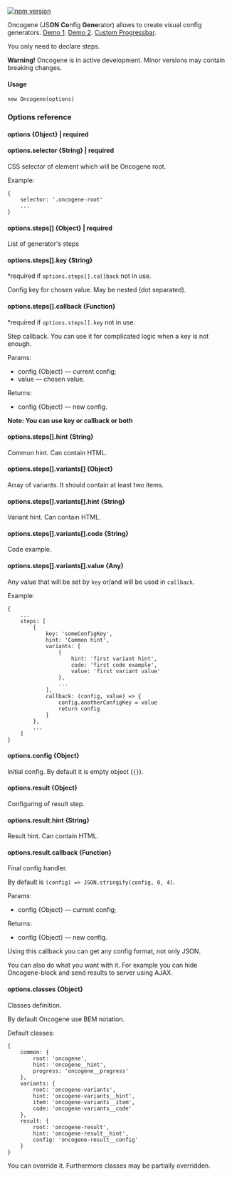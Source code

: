 [![npm version](https://badge.fury.io/js/oncogene.svg)](https://badge.fury.io/js/oncogene)

Oncogene (JS**ON** **Co**nfig **Gene**rator) allows to create visual config generators.
[Demo 1](https://gwer.github.io/oncogene/examples/demo.html).
[Demo 2](https://gwer.github.io/oncogene/examples/stylelint.html).
[Custom Progressbar](https://gwer.github.io/oncogene/examples/progressbar.html).

You only need to declare steps.

**Warning!** Oncogene is in active development. Minor versions may contain breaking changes.

#### Usage
```
new Oncogene(options)
```
### Options reference
#### options {Object} | required

#### options.selector {String} | required
CSS selector of element which will be Oncogene root.

Example:
```
{
    selector: '.oncogene-root'
    ...
}
```

#### options.steps[] {Object} | required
List of generator's steps

#### options.steps[].key {String}
*required if `options.steps[].callback` not in use. 

Config key for chosen value. May be nested (dot separated).

#### options.steps[].callback {Function}
*required if `options.steps[].key` not in use.

Step callback. You can use it for complicated logic when a key is not enough.

Params:
* config {Object} — current config;
* value — chosen value.

Returns:
* config {Object} — new config.

**Note: You can use key or callback or both**

#### options.steps[].hint {String}
Common hint. Can contain HTML.

#### options.steps[].variants[] {Object}
Array of variants. It should contain at least two items.

#### options.steps[].variants[].hint {String}
Variant hint. Can contain HTML.

#### options.steps[].variants[].code {String}
Code example.

#### options.steps[].variants[].value {Any}
Any value that will be set by `key` or/and will be used in `callback`.

Example:
```
{
    ...
    steps: [
        {
            key: 'someConfigKey',
            hint: 'Common hint',
            variants: [
                {
                    hint: 'first variant hint',
                    code: 'first code example',
                    value: 'first variant value'
                },
                ...
            ],
            callback: (config, value) => {
                config.anotherConfigKey = value
                return config
            }
        },
        ...
    ]
}
```

#### options.config {Object}
Initial config. By default it is empty object (`{}`).

#### options.result {Object}
Configuring of result step.

#### options.result.hint {String}
Result hint. Can contain HTML.

#### options.result.callback {Function}
Final config handler.

By default is `(config) => JSON.stringify(config, 0, 4)`.

Params:
* config {Object} — current config;

Returns:
* config {Object} — new config.

Using this callback you can get any config format, not only JSON.

You can also do what you want with it. For example you can hide Oncogene-block and send results to server using AJAX.

#### options.classes {Object}
Classes definition.

By default Oncogene use BEM notation.

Default classes:
```
{
    common: {
        root: 'oncogene',
        hint: 'oncogene__hint',
        progress: 'oncogene__progress'
    },
    variants: {
        root: 'oncogene-variants',
        hint: 'oncogene-variants__hint',
        item: 'oncogene-variants__item',
        code: 'oncogene-variants__code'
    },
    result: {
        root: 'oncogene-result',
        hint: 'oncogene-result__hint',
        config: 'oncogene-result__config'
    }
}
```

You can override it. Furthermore classes may be partially overridden.

